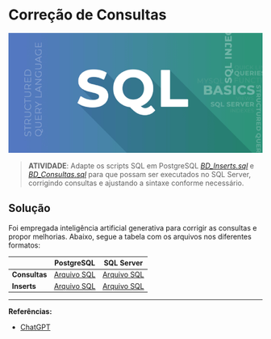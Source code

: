 # Correção de Consultas
![SQL](images/banner.png)

> **ATIVIDADE**: Adapte os scripts SQL em PostgreSQL [_BD_Inserts.sql_](scripts/DigitalCollege_BD_Inserts.sql) e [_BD_Consultas.sql_](scripts/DigitalCollege_BD_Consultas.sql) para que possam ser executados no SQL Server, corrigindo consultas e ajustando a sintaxe conforme necessário.

## Solução
Foi empregada inteligência artificial generativa para corrigir as consultas e propor melhorias. Abaixo, segue a tabela com os arquivos nos diferentes formatos:

|             | PostgreSQL   | SQL Server
---           | ---          | ---
**Consultas** | [Arquivo SQL](scripts/DigitalCollege_BD_Consultas.sql)  | [Arquivo SQL](scripts/consultas-ajustadas-mssql.sql)
**Inserts**   | [Arquivo SQL](scripts/DigitalCollege_BD_Inserts.sql)  | [Arquivo SQL](scripts/criando-banco-mssql.sql)


---

**Referências:**
- [ChatGPT](https://chat.openai.com/)
